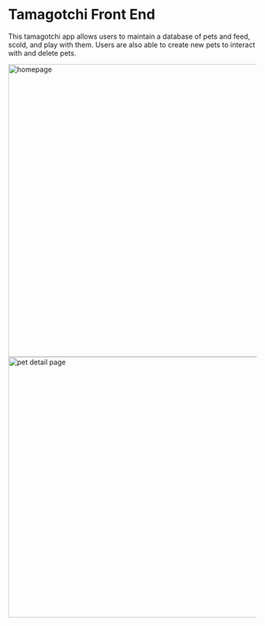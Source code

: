
# Tamagotchi Front End

This tamagotchi app allows users to maintain a database of pets and feed, scold, and play with them. 
Users are also able to create new pets to interact with and delete pets.

<img width="594" alt="homepage" src="https://user-images.githubusercontent.com/81791251/127342413-4a8fbb7f-6ddf-4177-913c-4945d195c701.png">

<img width="529" alt="pet detail page" src="https://user-images.githubusercontent.com/81791251/127342738-62c6eeb4-8cc4-4b2f-855c-4061ab694088.png">
